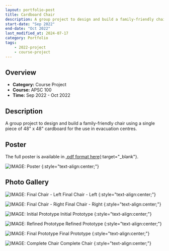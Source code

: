 ```yaml
---
layout: portfolio-post
title: Cardboard Chair
description: A group project to design and build a family-friendly chair using a single piece of 48" x 48" cardboard for the use in evacuation centres. 
start-date: "Sep 2022"
end-date: "Oct 2022"
last_modified_at: 2024-07-17
category: Portfolio
tags:
    - 2022-project
    - course-project
---
```


## Overview
- **Category:** Course Project
- **Course:** APSC 100
- **Time:** Sep 2022 - Oct 2022

## Description
A group project to design and build a family-friendly chair using a single piece of 48" x 48" cardboard for the use in evacuation centres. 

## Poster
The full poster is available in [.pdf format here](https://media.shihling.com/portfolio/cardboard-chair/poster.pdf){:target="_blank"}.

![IMAGE: Poster](/portfolio/assets/cardboard-chair/poster.jpg)
{:style="text-align:center;"}

## Photo Gallery

![IMAGE: Final Chair - Left](/portfolio/assets/cardboard-chair/final_chair_left.jpeg)
Final Chair - Left
{:style="text-align:center;"}

![IMAGE: Final Chair - Right](/portfolio/assets/cardboard-chair/final_chair_right.jpeg)
Final Chair - Right
{:style="text-align:center;"}

![IMAGE: Initial Prototype](/portfolio/assets/cardboard-chair/initial_prototype.jpeg)
Initial Prototype
{:style="text-align:center;"}

![IMAGE: Refined Prototype](/portfolio/assets/cardboard-chair/refined_prototype.jpeg)
Refined Prototype
{:style="text-align:center;"}

![IMAGE: Final Prototype](/portfolio/assets/cardboard-chair/final_prototype.jpg)
Final Prototype
{:style="text-align:center;"}

![IMAGE: Complete Chair](/portfolio/assets/cardboard-chair/completed_chair.jpg)
Complete Chair
{:style="text-align:center;"}
